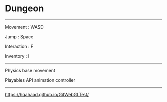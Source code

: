 # Dungeon
 
---
Movement : WASD 

Jump : Space

Interaction : F

Inventory : I

---

Physics base movement

Playables API animation controller

---

https://hqahaad.github.io/GitWebGLTest/